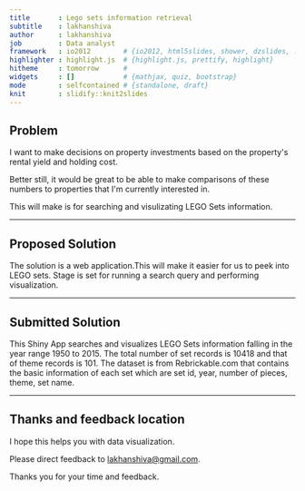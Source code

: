 ```yaml
---
title       : Lego sets information retrieval
subtitle    : lakhanshiva
author      : lakhanshiva 
job         : Data analyst
framework   : io2012        # {io2012, html5slides, shower, dzslides, ...}
highlighter : highlight.js  # {highlight.js, prettify, highlight}
hitheme     : tomorrow      # 
widgets     : []            # {mathjax, quiz, bootstrap}
mode        : selfcontained # {standalone, draft}
knit        : slidify::knit2slides
---
```


## Problem

I want to make decisions on property investments based on the property's rental yield and holding cost. 

Better still, it would be great to be able to make comparisons of these numbers to properties that I'm currently interested in.

This will make is for searching and visulizating LEGO Sets information.

---

## Proposed Solution

The solution is a web application.This will make it easier for us to peek into LEGO sets. Stage is set for running a search query and performing visualization.

---

## Submitted Solution

This Shiny App searches and visualizes LEGO Sets information falling in the year range 1950 to 2015. The total number of set records is 10418 and that of theme records is 101. The dataset is from Rebrickable.com that contains the basic information of each set which are set id, year, number of pieces, theme, set name.

---

## Thanks and feedback location

I hope this helps you with data visualization.

Please direct feedback to lakhanshiva@gmail.com.

Thanks you for your time and feedback.
